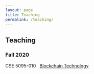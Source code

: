```yaml
---
layout: page
title: Teaching
permalink: /teaching/
---
```


## Teaching

### **Fall 2020** 

CSE 5095-010 &nbsp; [Blockchain Technology](/courses/blockchain-technology-f2020/) 

